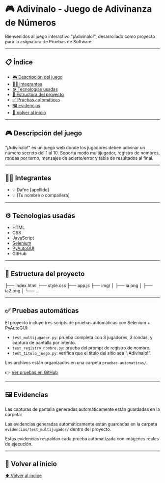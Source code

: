 # 🎮 Adivínalo - Juego de Adivinanza de Números

Bienvenidos al juego interactivo "¡Adivínalo!", desarrollado como proyecto para la asignatura de Pruebas de Software.

---

## 📋 Índice

- [🎮 Descripción del juego](#-descripción-del-juego)
- [🧑‍💻 Integrantes](#-integrantes)
- [⚙️ Tecnologías usadas](#️-tecnologías-usadas)
- [📁 Estructura del proyecto](#-estructura-del-proyecto)
- [✅ Pruebas automáticas](#-pruebas-automáticas)
- [🖼️ Evidencias](#-evidencias)
- [🔄 Volver al inicio](#-adivínalo---juego-de-adivinanza-de-números)

---

## 🎮 Descripción del juego

"¡Adivínalo!" es un juego web donde los jugadores deben adivinar un número secreto del 1 al 10. Soporta modo multijugador, registro de nombres, rondas por turno, mensajes de acierto/error y tabla de resultados al final.

---

## 🧑‍💻 Integrantes

- 💡 Dafne [apellido]
- 💡 [Tu nombre o compañera]

---

## ⚙️ Tecnologías usadas

- HTML
- CSS
- JavaScript
- [Selenium](https://www.selenium.dev/)
- [PyAutoGUI](https://pyautogui.readthedocs.io/en/latest/)
- GitHub

---

## 📁 Estructura del proyecto

├── index.html
├── style.css
├── app.js
├── img/
│ ├── ia.png
│ ├── ia2.png
│ └── ...



---

## ✅ Pruebas automáticas

El proyecto incluye tres scripts de pruebas automáticas con Selenium + PyAutoGUI:

- `test_multijugador.py`: prueba completa con 3 jugadores, 3 rondas, y captura de pantalla por intento.
- `test_registro_nombre.py`: prueba del prompt de registro de nombre.
- `test_titulo_juego.py`: verifica que el título del sitio sea “¡Adivínalo!”.

Los archivos están organizados en una carpeta `pruebas-automaticas/`.

👉 [Ver pruebas en GitHub](./pruebas-automaticas)

---

## 🖼️ Evidencias

Las capturas de pantalla generadas automáticamente están guardadas en la carpeta:

Las evidencias generadas automáticamente están guardadas en la carpeta `evidencias/test_multijugador/` dentro del proyecto.


Estas evidencias respaldan cada prueba automatizada con imágenes reales de ejecución.

---

## 🔄 Volver al inicio

[⬆️ Volver al índice](#-índice)





